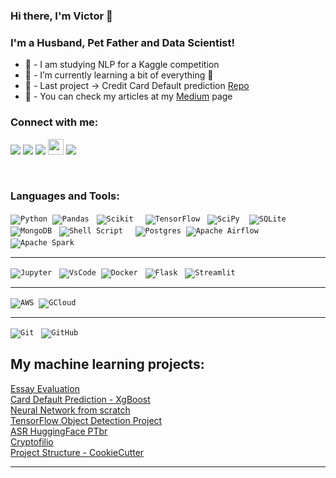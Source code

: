 ### Hi there, I'm Victor 👋

### I'm a Husband, Pet Father and Data Scientist!

- 🔭 - I am studying NLP for a Kaggle competition
- 🌱 - I’m currently learning a bit of everything 🤣
- 👯 - Last project -> Credit Card Default prediction [Repo] 
- 🥅 - You can check my articles at my [Medium] page 

### Connect with me:

<a href="https://www.linkedin.com/in/victorcbrito/"><img src="https://img.shields.io/badge/linkedin-%230077B5.svg?&style=for-the-badge&logo=linkedin&logoColor=white" ></a>
<a href="https://twitter.com/Vbrito86?s=08"><img src="https://img.shields.io/badge/Twitter-1DA1F2?style=for-the-badge&logo=twitter&logoColor=white"/></a>
<a href= "https://www.kaggle.com/victorcbr"> <img src= "https://img.shields.io/badge/Kaggle-20BEFF?style=for-the-badge&logo=Kaggle&logoColor=white"></a>
<a href= "https://github.com/Victor-cb"> <img src="https://img.shields.io/badge/GitHub-100000?style=for-the-badge&logo=github&logoColor=white" height=25></a>
<a href= "https://medium.com/@brito.victorc"> <img src="https://img.shields.io/badge/Medium-12100E?style=for-the-badge&logo=medium&logoColor=white"></a>
 

<br />

### Languages and Tools:

<p align="left">

<code>![Python](https://img.shields.io/badge/Python-3776AB?style=for-the-badge&logo=python&logoColor=green)</code>&nbsp;&nbsp;<code>![Pandas](https://img.shields.io/badge/Pandas-2C2D72?style=for-the-badge&logo=pandas&logoColor=white)</code> &nbsp;&nbsp;<code>![Scikit](https://img.shields.io/badge/scikit_learn-F7931E?style=for-the-badge&logo=scikit-learn&logoColor=white)
</code> &nbsp;&nbsp;<code>![TensorFlow](https://img.shields.io/badge/TensorFlow-%23FF6F00.svg?style=for-the-badge&logo=TensorFlow&logoColor=white)</code> &nbsp;&nbsp;<code>![SciPy](https://img.shields.io/badge/SciPy-%230C55A5.svg?style=for-the-badge&logo=scipy&logoColor=%white)
</code>&nbsp;&nbsp;<code>![SQLite](https://img.shields.io/badge/sqlite-%2307405e.svg?style=for-the-badge&logo=sqlite&logoColor=white)</code>&nbsp;&nbsp;<br/><code>![MongoDB](https://img.shields.io/badge/MongoDB-%234ea94b.svg?style=for-the-badge&logo=mongodb&logoColor=white)</code> &nbsp;&nbsp;<code>![Shell Script](https://img.shields.io/badge/shell_script-%23121011.svg?style=for-the-badge&logo=gnu-bash&logoColor=white)</code>&nbsp;&nbsp;</code> &nbsp;&nbsp;<code>![Postgres](https://img.shields.io/badge/postgres-%23316192.svg?style=for-the-badge&logo=postgresql&logoColor=white)</code>&nbsp;&nbsp;<code>![Apache Airflow](https://img.shields.io/badge/Apache%20Airflow-017CEE?style=for-the-badge&logo=Apache%20Airflow&logoColor=white)</code> &nbsp;&nbsp;<code><br/>![Apache Spark](https://img.shields.io/static/v1?style=for-the-badge&message=Apache+Spark&color=E25A1C&logo=Apache+Spark&logoColor=FFFFFF&label=)</code>&nbsp;&nbsp;


</p>
<hr>
<p align ="left">

<code>![Jupyter](https://img.shields.io/badge/Jupyter-F37626.svg?&style=for-the-badge&logo=Jupyter&logoColor=white)</code> &nbsp;&nbsp;<code>![VsCode](https://img.shields.io/badge/Visual_Studio_Code-0078D4?style=for-the-badge&logo=visual%20studio%20code&logoColor=white)</code>&nbsp;&nbsp;<code>![Docker](https://img.shields.io/badge/Docker-2CA5E0?style=for-the-badge&logo=docker&logoColor=white)</code> &nbsp;&nbsp;<code>![Flask](https://img.shields.io/badge/Flask-000000?style=for-the-badge&logo=flask&logoColor=white)</code> &nbsp;&nbsp;<code>![Streamlit](https://img.shields.io/badge/Streamlit-FF4B4B?style=for-the-badge&logo=Streamlit&logoColor=white)</code> &nbsp;&nbsp;
</p>
<hr>


<code>![AWS](https://img.shields.io/badge/AWS-%23FF9900.svg?style=for-the-badge&logo=amazon-aws&logoColor=white)</code>&nbsp;&nbsp;<code>![GCloud](https://img.shields.io/badge/Google_Cloud-4285F4?style=for-the-badge&logo=google-cloud&logoColor=white)</code>&nbsp;&nbsp;

<hr>

<code>![Git](https://img.shields.io/badge/-Git-black?style=flat-square&logo=git)</code> &nbsp;&nbsp;<code>![GitHub](https://img.shields.io/badge/-GitHub-181717?style=flat-square&logo=github)</code> 
>

## My machine learning projects:

[Essay Evaluation] <br/>
[Card Default Prediction - XgBoost]<br/>
[Neural Network from scratch]<br/>
[TensorFlow Object Detection Project]<br/>
[ASR HuggingFace PTbr]<br/>
[Cryptofilio]<br/>
[Project Structure - CookieCutter]


---

[Essay Evaluation]: https://github.com/Victor-cb/essay_evaluation
[Project Structure - CookieCutter]: https://github.com/Victor-cb/cookiecutter-simple-datascience 
[Cryptofilio]: https://github.com/Victor-cb/Cryptofolio
[ASR HuggingFace PTbr]:https://github.com/Victor-cb/asr-huggingface-PTBR
[TensorFlow Object Detection Project]:https://github.com/Victor-cb/TensorFlow---Object-Detection
[Neural Network from scratch]: https://github.com/Victor-cb/neural_net_from_scratch
[Card Default Prediction - XgBoost]: https://github.com/Victor-cb/American_Express-Default_Prediction
[twitter]: https://twitter.com/Vbrito86?s=08
[linkedin]: https://www.linkedin.com/in/victorcbrito/
[Repo]: https://github.com/Victor-cb/American_Express-Default_Prediction
[Web_App]: https://criptofolio.herokuapp.com/
[Medium]: https://medium.com/data-wiz
